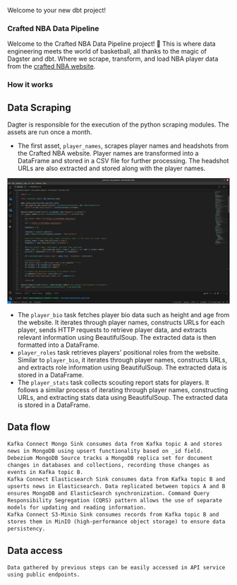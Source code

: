 Welcome to your new dbt project!

### Crafted NBA Data Pipeline
Welcome to the Crafted NBA Data Pipeline project! 🏀 This is where data engineering meets the world of basketball, all thanks to the magic of Dagster and dbt. Where we scrape, transform, and load NBA player data from the [crafted NBA website](https://craftednba.com/players).

### How it works

## Data Scraping

Dagter is responsible for the execution of the python scraping modules. The assets are run once a month.

- The first asset, `player_names`, scrapes player names and headshots from the Crafted NBA website. Player names are transformed into a DataFrame and stored in a CSV file for further processing. The headshot URLs are also extracted and stored along with the player names.

![player_names asset](images/player_names_asset.png)

- The `player_bio` task fetches player bio data such as height and age from the website. It iterates through player names, constructs URLs for each player, sends HTTP requests to retrieve player data, and extracts relevant information using BeautifulSoup. The extracted data is then formatted into a DataFrame.
- `player_roles` task retrieves players' positional roles from the website. Similar to `player_bio`, it iterates through player names, constructs URLs, and extracts role information using BeautifulSoup. The extracted data is stored in a DataFrame.
- The `player_stats` task collects scouting report stats for players. It follows a similar process of iterating through player names, constructing URLs, and extracting stats data using BeautifulSoup. The extracted data is stored in a DataFrame.


## Data flow

    Kafka Connect Mongo Sink consumes data from Kafka topic A and stores news in MongoDB using upsert functionality based on _id field.
    Debezium MongoDB Source tracks a MongoDB replica set for document changes in databases and collections, recording those changes as events in Kafka topic B.
    Kafka Connect Elasticsearch Sink consumes data from Kafka topic B and upserts news in Elasticsearch. Data replicated between topics A and B ensures MongoDB and ElasticSearch synchronization. Command Query Responsibility Segregation (CQRS) pattern allows the use of separate models for updating and reading information.
    Kafka Connect S3-Minio Sink consumes records from Kafka topic B and stores them in MinIO (high-performance object storage) to ensure data persistency.

## Data access

    Data gathered by previous steps can be easily accessed in API service using public endpoints.
